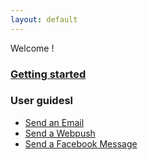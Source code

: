 ```yaml
---
layout: default
---
```


Welcome !

### [Getting started](/notifme-docs/guides/getting-started)

### User guidesl
* [Send an Email](/notifme-docs/guides/channel-email)
* [Send a Webpush](/notifme-docs/guides/channel-webpush)
* [Send a Facebook Message](/notifme-docs/guides/channel-fbpage)

<!-- ### API reference
:rocket: [/api/notification](http://docs.notifme.apiary.io) -->
